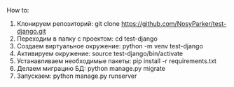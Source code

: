 How to:
1. Клонируем репозиторий: git clone https://github.com/NosyParker/test-django.git
2. Переходим в папку с проектом: cd test-django
3. Создаем виртуальное окружение: python -m venv test-django
4. Активируем окружение: source test-django/bin/activate
5. Устанавливаем необходимые пакеты: pip install -r requirements.txt
6. Делаем миграцию БД: python manage.py migrate
7. Запускаем: python manage.py runserver